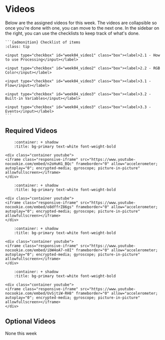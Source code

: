 # Videos

Below are the assigned videos for this week. 
The videos are collapsible so once you're done with one, you can move to the next one.
In the sidebar on the right, you can use the checklists to keep track of what's done.

````{margin}
```{admonition} Checklist of items
:class: tip

<input type="checkbox" id="week04_video1" class="box"><label>2.1 - How to use Processing</input></label>

<input type="checkbox" id="week04_video2" class="box"><label>2.2 - RGB Color</input></label>

<input type="checkbox" id="week04_video3" class="box"><label>3.1 - Flow</input></label>

<input type="checkbox" id="week04_video3" class="box"><label>3.2 - Built-in Variables</input></label>

<input type="checkbox" id="week04_video3" class="box"><label>3.3 - Events</input></label>
```
````

## Required Videos

```{dropdown} 2.2 -  RGB Color
    :container: + shadow
    :title: bg-primary text-white font-weight-bold

<div class="container youtube">
<iframe class="responsive-iframe" src="https://www.youtube-nocookie.com/embed/n2oHuKG_BQc" frameborder="0" allow="accelerometer; autoplay="0"; encrypted-media; gyroscope; picture-in-picture" allowfullscreen></iframe>
</div>
```

```{dropdown} 3.1 - Flow
    :container: + shadow
    :title: bg-primary text-white font-weight-bold

<div class="container youtube">
<iframe class="responsive-iframe" src="https://www.youtube-nocookie.com/embed/o8dffrZ86gs" frameborder="0" allow="accelerometer; autoplay="0"; encrypted-media; gyroscope; picture-in-picture" allowfullscreen></iframe>
</div>
```

```{dropdown} 3.2 - Built-in Variables
    :container: + shadow
    :title: bg-primary text-white font-weight-bold

<div class="container youtube">
<iframe class="responsive-iframe" src="https://www.youtube-nocookie.com/embed/ibW4oA7-n8I" frameborder="0" allow="accelerometer; autoplay="0"; encrypted-media; gyroscope; picture-in-picture" allowfullscreen></iframe>
</div>
```

```{dropdown} 3.3 - Events
    :container: + shadow
    :title: bg-primary text-white font-weight-bold

<div class="container youtube">
<iframe class="responsive-iframe" src="https://www.youtube-nocookie.com/embed/UvSjtiW-RH8" frameborder="0" allow="accelerometer; autoplay="0"; encrypted-media; gyroscope; picture-in-picture" allowfullscreen></iframe>
</div>
```

## Optional Videos

None this week